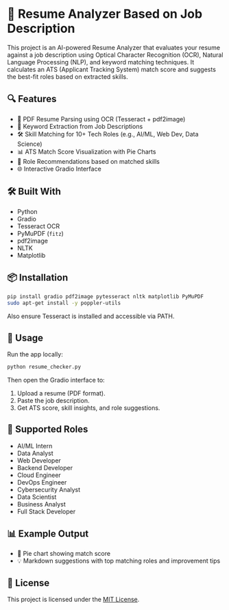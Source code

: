# 🚀 Resume Analyzer Based on Job Description

This project is an AI-powered Resume Analyzer that evaluates your resume against a job description using Optical Character Recognition (OCR), Natural Language Processing (NLP), and keyword matching techniques. It calculates an ATS (Applicant Tracking System) match score and suggests the best-fit roles based on extracted skills.

## 🔍 Features

- 📄 PDF Resume Parsing using OCR (Tesseract + pdf2image)
- 🧠 Keyword Extraction from Job Descriptions
- 🛠️ Skill Matching for 10+ Tech Roles (e.g., AI/ML, Web Dev, Data Science)
- 📊 ATS Match Score Visualization with Pie Charts
- 🤖 Role Recommendations based on matched skills
- 🌐 Interactive Gradio Interface

## 🛠️ Built With

- Python
- Gradio
- Tesseract OCR
- PyMuPDF (`fitz`)
- pdf2image
- NLTK
- Matplotlib

## 📦 Installation

```bash
pip install gradio pdf2image pytesseract nltk matplotlib PyMuPDF
sudo apt-get install -y poppler-utils
```

Also ensure Tesseract is installed and accessible via PATH.

## 🚀 Usage

Run the app locally:

```bash
python resume_checker.py
```

Then open the Gradio interface to:

1. Upload a resume (PDF format).
2. Paste the job description.
3. Get ATS score, skill insights, and role suggestions.

## 💼 Supported Roles

- AI/ML Intern
- Data Analyst
- Web Developer
- Backend Developer
- Cloud Engineer
- DevOps Engineer
- Cybersecurity Analyst
- Data Scientist
- Business Analyst
- Full Stack Developer

## 📊 Example Output

- 🎯 Pie chart showing match score
- 💡 Markdown suggestions with top matching roles and improvement tips

## 📄 License

This project is licensed under the [MIT License](LICENSE).
